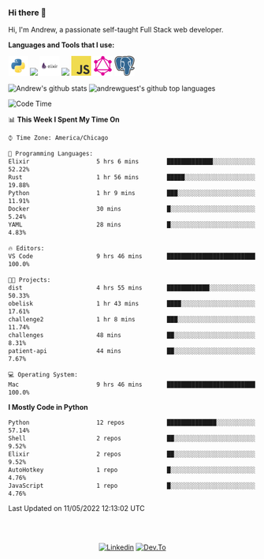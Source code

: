 ### Hi there 👋

Hi, I'm Andrew, a passionate self-taught Full Stack web developer.

**Languages and Tools that I use:**  

<code><img height="40" src="https://raw.githubusercontent.com/github/explore/80688e429a7d4ef2fca1e82350fe8e3517d3494d/topics/python/python.png"></code>
<code><img height="40" src="https://fastapi.tiangolo.com/img/logo-margin/logo-teal.png"></code>
<code><img height="40" src="https://raw.githubusercontent.com/github/explore/d106aa3f6fa091ab80ab5c8cf0d931baff3caaea/topics/elixir/elixir.png"></code>
<code><img height="40" src="https://img.stackshare.io/service/3262/-s9uoLIN.png"></code>
<code><img height="40" src="https://raw.githubusercontent.com/github/explore/80688e429a7d4ef2fca1e82350fe8e3517d3494d/topics/javascript/javascript.png"></code>
<code><img height="40" src="https://raw.githubusercontent.com/github/explore/5c058a388828bb5fde0bcafd4bc867b5bb3f26f3/topics/graphql/graphql.png"></code>
<code><img height="40" src="https://raw.githubusercontent.com/github/explore/80688e429a7d4ef2fca1e82350fe8e3517d3494d/topics/postgresql/postgresql.png"></code>

![Andrew's github stats](https://github-readme-stats.vercel.app/api?username=andrewguest&show_icons=true&theme=vue-dark&count_private=true)
<img height="180em" src="https://github-readme-stats.vercel.app/api/top-langs/?username=andrewguest&theme=vue-dark&layout=compact" alt="andrewguest's github top languages" />

<!--START_SECTION:waka-->
![Code Time](http://img.shields.io/badge/Code%20Time-1%2C086%20hrs%2011%20mins-blue)

📊 **This Week I Spent My Time On** 

```text
⌚︎ Time Zone: America/Chicago

💬 Programming Languages: 
Elixir                   5 hrs 6 mins        █████████████░░░░░░░░░░░░   52.22% 
Rust                     1 hr 56 mins        █████░░░░░░░░░░░░░░░░░░░░   19.88% 
Python                   1 hr 9 mins         ███░░░░░░░░░░░░░░░░░░░░░░   11.91% 
Docker                   30 mins             █░░░░░░░░░░░░░░░░░░░░░░░░   5.24% 
YAML                     28 mins             █░░░░░░░░░░░░░░░░░░░░░░░░   4.83%

🔥 Editors: 
VS Code                  9 hrs 46 mins       █████████████████████████   100.0%

🐱‍💻 Projects: 
dist                     4 hrs 55 mins       ████████████░░░░░░░░░░░░░   50.33% 
obelisk                  1 hr 43 mins        ████░░░░░░░░░░░░░░░░░░░░░   17.61% 
challenge2               1 hr 8 mins         ███░░░░░░░░░░░░░░░░░░░░░░   11.74% 
challenges               48 mins             ██░░░░░░░░░░░░░░░░░░░░░░░   8.31% 
patient-api              44 mins             ██░░░░░░░░░░░░░░░░░░░░░░░   7.67%

💻 Operating System: 
Mac                      9 hrs 46 mins       █████████████████████████   100.0%

```

**I Mostly Code in Python** 

```text
Python                   12 repos            ██████████████░░░░░░░░░░░   57.14% 
Shell                    2 repos             ██░░░░░░░░░░░░░░░░░░░░░░░   9.52% 
Elixir                   2 repos             ██░░░░░░░░░░░░░░░░░░░░░░░   9.52% 
AutoHotkey               1 repo              █░░░░░░░░░░░░░░░░░░░░░░░░   4.76% 
JavaScript               1 repo              █░░░░░░░░░░░░░░░░░░░░░░░░   4.76%

```



 Last Updated on 11/05/2022 12:13:02 UTC
<!--END_SECTION:waka-->

<br><br>
<p align="center">
   <a href="https://www.linkedin.com/in/andrew-guest-a891759a" target="_blank"><img src="https://img.shields.io/badge/LinkedIn-0077B5?style=for-the-badge&logo=linkedin&logoColor=white" alt="Linkedin"></a>
  <a href="https://dev.to/aguest" target="_blank"><img src="https://img.shields.io/badge/Dev.to-0A0A0A?style=for-the-badge&logo=dev%2Eto&logoColor=white" alt="Dev.To"></a>
</p>

